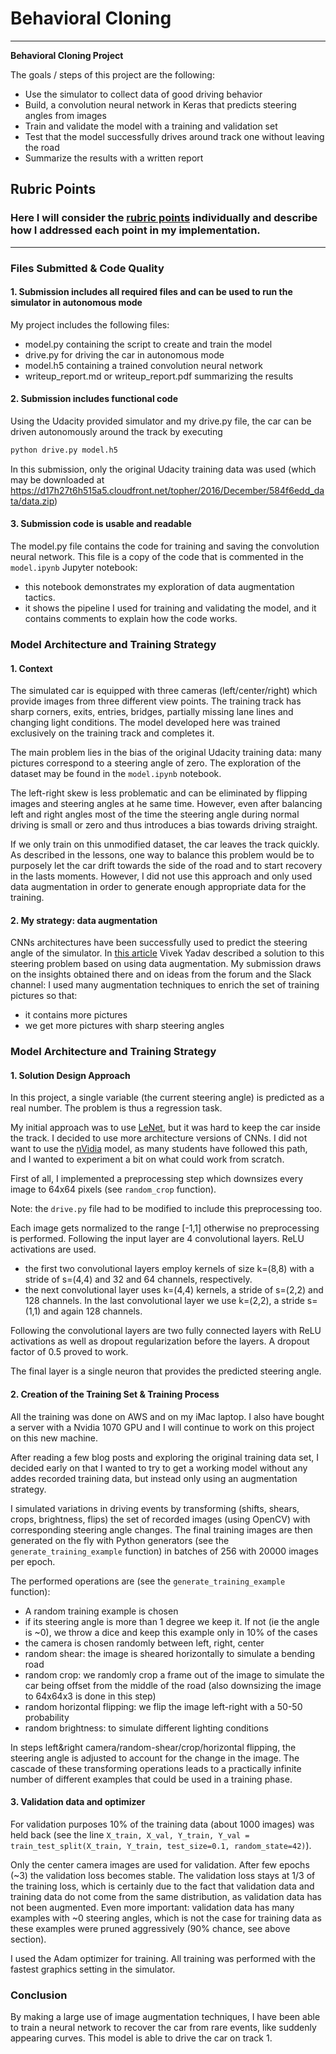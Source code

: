 # **Behavioral Cloning**


---

**Behavioral Cloning Project**

The goals / steps of this project are the following:
* Use the simulator to collect data of good driving behavior
* Build, a convolution neural network in Keras that predicts steering angles from images
* Train and validate the model with a training and validation set
* Test that the model successfully drives around track one without leaving the road
* Summarize the results with a written report



## Rubric Points
### Here I will consider the [rubric points](https://review.udacity.com/#!/rubrics/432/view) individually and describe how I addressed each point in my implementation.  

---
### Files Submitted & Code Quality

#### 1. Submission includes all required files and can be used to run the simulator in autonomous mode

My project includes the following files:
* model.py containing the script to create and train the model
* drive.py for driving the car in autonomous mode
* model.h5 containing a trained convolution neural network
* writeup_report.md or writeup_report.pdf summarizing the results

#### 2. Submission includes functional code
Using the Udacity provided simulator and my drive.py file, the car can be driven autonomously around the track by executing
```sh
python drive.py model.h5
```

In this submission, only the original Udacity training data was used (which may be downloaded at https://d17h27t6h515a5.cloudfront.net/topher/2016/December/584f6edd_data/data.zip)

#### 3. Submission code is usable and readable

The model.py file contains the code for training and saving the convolution neural network.
This file is a copy of the code that is commented in the `model.ipynb` Jupyter notebook:
- this notebook demonstrates my exploration of data augmentation tactics.
- it shows the pipeline I used for training and validating the model, and it contains comments to explain how the code works.


### Model Architecture and Training Strategy


#### 1. Context

The simulated car is equipped with three cameras (left/center/right) which provide images from three different view points. The training track has sharp corners, exits, entries, bridges, partially missing lane lines and changing light conditions. The model developed here was trained exclusively on the training track and completes it.

The main problem lies in the bias of the original Udacity training data: many pictures correspond to a steering angle of zero. The exploration of the dataset may be found in the `model.ipynb` notebook.

The left-right skew is less problematic and can be eliminated by flipping images and steering angles at he same time. However, even after balancing left and right angles most of the time the steering angle during normal driving is small or zero and thus introduces a bias towards driving straight.

If we only train on this unmodified dataset, the car leaves the track quickly. As described in the lessons, one way to balance this problem would be to purposely let the car drift towards the side of the road and to start recovery in the lasts moments. However, I did not use this approach and only used data augmentation in order to generate enough appropriate data for the training.


#### 2. My strategy: data augmentation

CNNs architectures have been successfully used to predict the steering angle of the simulator. In [this article](https://chatbotslife.com/using-augmentation-to-mimic-human-driving-496b569760a9#.4iywd3mzj)
 Vivek Yadav described a solution to this steering problem based on using data augmentation. My submission draws on the insights obtained there and on ideas from the forum and the Slack channel: I used many augmentation techniques to enrich the set of training pictures so that:
- it contains more pictures
- we get more pictures with sharp steering angles




### Model Architecture and Training Strategy

#### 1. Solution Design Approach

In this project, a single variable (the current steering angle) is predicted as a real number. The problem is thus a regression task.

My initial approach was to use [LeNet](http://yann.lecun.com/exdb/lenet/), but it was hard to keep the car inside the track. I decided to use more architecture versions of CNNs. I did not want to use the [nVidia](https://devblogs.nvidia.com/parallelforall/deep-learning-self-driving-cars/) model, as many students have followed this path, and I wanted to experiment a bit on what could work from scratch.

First of all, I implemented a preprocessing step which downsizes every image to 64x64 pixels (see `random_crop` function).

Note: the `drive.py` file had to be modified to include this preprocessing too.

Each image gets normalized to the range [-1,1] otherwise no preprocessing is performed. Following the input layer are 4 convolutional layers. ReLU activations are used.
- the first two convolutional layers employ kernels of size k=(8,8) with a stride of s=(4,4) and 32 and 64 channels, respectively.
- the next convolutional layer uses k=(4,4) kernels, a stride of s=(2,2) and 128 channels. In the last convolutional layer we use k=(2,2), a stride s=(1,1) and again 128 channels.

Following the convolutional layers are two fully connected layers with ReLU activations as well as dropout regularization before the layers. A dropout factor of 0.5 proved to work.

The final layer is a single neuron that provides the predicted steering angle.



#### 2. Creation of the Training Set & Training Process


All the training was done on AWS and on my iMac laptop. I also have bought a server with a Nvidia 1070 GPU and I will continue to work on this project on this new machine.

After reading a few blog posts and exploring the original training data set, I decided early on that I wanted to try to get a working model without any addes recorded training data, but instead only using an augmentation strategy.

I simulated variations in driving events by transforming (shifts, shears, crops, brightness, flips) the set of recorded images (using OpenCV) with corresponding steering angle changes. The final training images are then generated on the fly with Python generators (see the `generate_training_example` function) in batches of 256 with 20000 images per epoch.


The performed operations are (see the `generate_training_example` function):

- A random training example is chosen
- if its steering angle is more than 1 degree we keep it. If not (ie the angle is ~0), we throw a dice and keep this example only in 10% of the cases
- the camera is chosen randomly between left, right, center
- random shear: the image is sheared horizontally to simulate a bending road
- random crop: we randomly crop a frame out of the image to simulate the car being offset from the middle of the road (also downsizing the image to 64x64x3 is done in this step)
- random horizontal flipping: we flip the image left-right with a 50-50 probability
- random brightness: to simulate different lighting conditions

In steps left&right camera/random-shear/crop/horizontal flipping, the steering angle is adjusted to account for the change in the image. The cascade of these transforming operations leads to a practically infinite number of different examples that could be used in a training phase.


#### 3. Validation data and optimizer

For validation purposes 10% of the training data (about 1000 images) was held back (see the line `X_train, X_val, Y_train, Y_val = train_test_split(X_train, Y_train, test_size=0.1, random_state=42)`).

Only the center camera images are used for validation. After few epochs (~3) the validation loss becomes stable. The validation loss stays at 1/3 of the training loss, which is certainly due to the fact that validation data and training data do not come from the same distribution, as validation data has not been augmented. Even more important: validation data has many examples with ~0 steering angles, which is not the case for training data as these examples were pruned aggressively (90% chance, see above section).

I used the Adam optimizer for training. All training was performed with the fastest graphics setting in the simulator.


### Conclusion

By making a large use of image augmentation techniques, I have been able to train a neural network to recover the car from rare events, like suddenly appearing curves. This model is able to drive the car on track 1.
